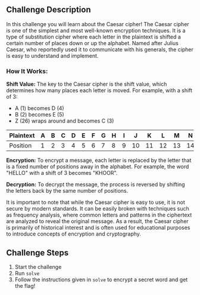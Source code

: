 ## Challenge Description
In this challenge you will learn about the Caesar cipher!
The Caesar cipher is one of the simplest and most well-known encryption techniques. 
It is a type of substitution cipher where each letter in the plaintext is shifted a certain number of places down or up the alphabet. 
Named after Julius Caesar, who reportedly used it to communicate with his generals, the cipher is easy to understand and implement.

### How It Works:

**Shift Value:** The key to the Caesar cipher is the shift value, which determines how many places each letter is moved. 
For example, with a shift of 3:

- A (1) becomes D (4)
- B (2) becomes E (5)
- Z (26) wraps around and becomes C (3)

| Plaintext | A  | B  | C  | D  | E  | F  | G  | H  | I  | J  | K  | L  | M  | N  | O  | P  | Q  | R  | S  | T  | U  | V  | W  | X  | Y  | Z  |
|-----------|----|----|----|----|----|----|----|----|----|----|----|----|----|----|----|----|----|----|----|----|----|----|----|----|----|----|
| Position  | 1  | 2  | 3  | 4  | 5  | 6  | 7  | 8  | 9  | 10 | 11 | 12 | 13 | 14 | 15 | 16 | 17 | 18 | 19 | 20 | 21 | 22 | 23 | 24 | 25 | 26 |

**Encryption:** To encrypt a message, each letter is replaced by the letter that is a fixed number of positions away in the alphabet. 
For example, the word "HELLO" with a shift of 3 becomes "KHOOR".

**Decryption:** To decrypt the message, the process is reversed by shifting the letters back by the same number of positions.

It is important to note that while the Caesar cipher is easy to use, it is not secure by modern standards. It can be easily broken with techniques such as frequency analysis, where common letters and patterns in the ciphertext are analyzed to reveal the original message. As a result, the Caesar cipher is primarily of historical interest and is often used for educational purposes to introduce concepts of encryption and cryptography.

## Challenge Steps
1. Start the challenge
2. Run `solve`
3. Follow the instructions given in `solve` to encrypt a secret word and get the flag!
